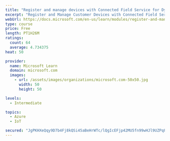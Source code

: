 ```yaml
---
title: "Register and manage devices with Connected Field Service for Dynamics 365 and Azure IoT"
excerpt: "Register and Manage Customer Devices with Connected Field Service."
webUrl: https://docs.microsoft.com/en-us/learn/modules/register-and-manage-customer-devices-with-connected-field-service/
type: course
price: Free
length: PT1H26M
ratings:
  count: 64
  average: 4.734375
heat: 50

provider:
  name: Microsoft Learn
  domain: microsoft.com
  images:
    - url: /assets/images/organizations/microsoft.com-50x50.jpg
      width: 50
      height: 50

levels:
  - Intermediate

topics:
  - Azure
  - IoT

secured: "JgPKHXeQqy9D7b4Fj8kQSi45aBeHrWTc/lQgIcEFjp42MU5fn99wHJl9UZPqFpHgFxb8sc5Y8UDGokrl24Do+cRpNZ/5h5yd7zdhSDM9Bhu8oOoGbimnSJcclxSr/1mcm5HX2VE2n2qw94uH7DPOf+pWRHW8M0QBtoMryk7Z/Qz9ud2+MzP9jw8/pzqBNAnUCWv/HdHKUX65DhQpEpJfYqcnac+3eOKxj5obpN9mKhYgDO8pbGoFeLXewl6iTgW9cm+b7RyX4Abt7Q4FlKU694namCYffj5e2slcITtwqZd7dN7Rq+bN5tzZb5m3j2Y81c3y+gTbRHP5B9AmWdbf+QgZW1XrSqeRuklwIrumZmGcYWFg76Exj8NgcKfhFHc5laWLgum61dIB/dT2TmfKplfMqRB+dDoxF1UkOLkcbOE=;rdrmbldJTEuFYpK80/w6pA=="
---
```


